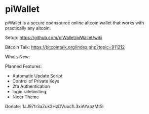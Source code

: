piWallet
========

piWallet is a secure opensource online altcoin wallet that works with practically any altcoin.

Setup: https://github.com/piWallet/piWallet/wiki

Bitcoin Talk: https://bitcointalk.org/index.php?topic=911212

Whats New:


Planned Features:

- Automatic Update Script
- Control of Private Keys
- 2fa Authentication
- login ratelimiting 
- Nicer Theme

Donate: 
1JJ97fr3aZuk3HzDVuuc1L3xiAYapzMt5i
